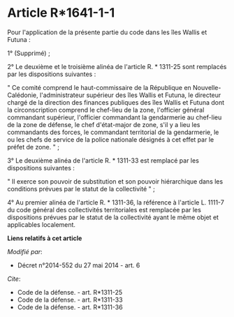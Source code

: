# Article R*1641-1-1

Pour l'application de la présente partie du code dans les îles Wallis et Futuna : 

1° (Supprimé) ; 

2° Le deuxième et le troisième alinéa de l'article R. * 1311-25 sont remplacés par les dispositions suivantes : 

" Ce comité comprend le haut-commissaire de la République en Nouvelle-Calédonie, l'administrateur supérieur des îles Wallis
et Futuna, le                    directeur chargé de la direction des finances publiques des îles Wallis et Futuna dont la
circonscription comprend le chef-lieu de la zone, l'officier général commandant supérieur, l'officier commandant la
gendarmerie au chef-lieu de la zone de défense, le chef d'état-major de zone, s'il y a lieu les commandants des forces, le
commandant territorial de la gendarmerie, le ou les chefs de service de la police nationale désignés à cet effet par le
préfet de zone. " ; 

3° Le deuxième alinéa de l'article R. * 1311-33 est remplacé par les dispositions suivantes : 

" Il exerce son pouvoir de substitution et son pouvoir hiérarchique dans les conditions prévues par le statut de la
collectivité " ; 

4° Au premier alinéa de l'article R. * 1311-36, la référence à l'article L. 1111-7 du code général des collectivités
territoriales est remplacée par les dispositions prévues par le statut de la collectivité ayant le même objet et applicables
localement.

**Liens relatifs à cet article**

_Modifié par_:

  - Décret n°2014-552 du 27 mai 2014 - art. 6

_Cite_:

  - Code de la défense. - art. R*1311-25
  - Code de la défense. - art. R*1311-33
  - Code de la défense. - art. R*1311-36
